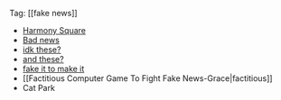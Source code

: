Tag: [[fake news]]

 - [Harmony Square](https://misinforeview.hks.harvard.edu/article/breaking-harmony-square-a-game-that-inoculates-against-political-misinformation/)
 - [Bad news](https://www.getbadnews.com/books/english/play)
 - [idk these?](https://deakin.libguides.com/misinformation/games)
 - [and these?](https://www.cits.ucsb.edu/fake-news/protecting-ourselves-teach)
 - [fake it to make it](https://www.fakeittomakeitgame.com/play/site/jd21a79s/create)
 - [[Factitious Computer Game To Fight Fake News-Grace|factitious]]
 - Cat Park